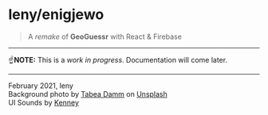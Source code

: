 # leny/enigjewo

> A _remake_ of **GeoGuessr** with React & Firebase

* * *

☝️**NOTE:** This is a *work in progress*. Documentation will come later.

* * *

February 2021, leny  
Background photo by [Tabea Damm](https://unsplash.com/@tabeadamm?utm_source=unsplash&amp;utm_medium=referral&amp;utm_content=creditCopyText) on [Unsplash](https://unsplash.com/?utm_source=unsplash&amp;utm_medium=referral&amp;utm_content=creditCopyText)  
UI Sounds by [Kenney](https://kenney.nl)

